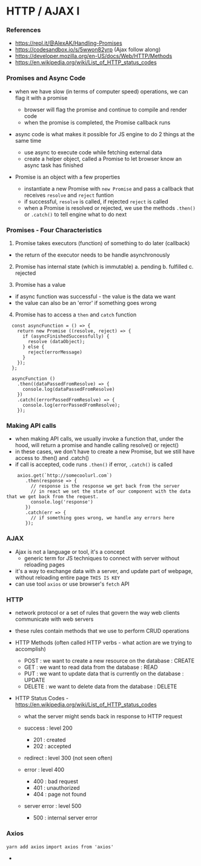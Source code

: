 # HTTP / AJAX I

### References

- https://repl.it/@AlexAK/Handling-Promises
- https://codesandbox.io/s/5wwon82yrp (Ajax follow along)
- https://developer.mozilla.org/en-US/docs/Web/HTTP/Methods
- https://en.wikipedia.org/wiki/List_of_HTTP_status_codes

### Promises and Async Code

- when we have slow (in terms of computer speed) operations, we can flag it with a promise
  - browser will flag the promise and continue to compile and render code
  - when the promise is completed, the Promise callback runs
- async code is what makes it possible for JS engine to do 2 things at the same time
  - use async to execute code while fetching external data
  - create a helper object, called a Promise to let browser know an async task has finished
- Promise is an object with a few properties

  - instantiate a new Promise with `new Promise` and pass a callback that receives `resolve` and `reject` funtion
  - if successful, `resolve` is called, if rejected `reject` is called
  - when a Promise is resolved or rejected, we use the methods `.then()` or `.catch()` to tell engine what to do next

### Promises - Four Characteristics

1. Promise takes executors (function) of something to do later (callback)

- the return of the executor needs to be handle asynchronously

2. Promise has internal state (which is immutable)
   a. pending
   b. fulfilled
   c. rejected

3. Promise has a value

- if async function was successful - the value is the data we want
- the value can also be an 'error' if something goes wrong

4. Promise has to access a `then` and `catch` function

```
  const asyncFunction = () => {
    return new Promise ((resolve, reject) => {
      if (asyncFinishedSuccessfully) {
        resolve (dataObject);
      } else {
        reject(errorMessage)
      }
    });
  };

  asyncFunction ()
    .then((dataPassedFromResolve) => {
      console.log(dataPassedFromResolve)
    })
    .catch((errorPassedFromResolve) => {
      console.log(errorPassedFromResolve);
    });
```

### Making API calls

- when making API calls, we usually invoke a function that, under the hood, will return a promise and handle calling resolve() or reject()
- in these cases, we don't have to create a new Promise, but we still have access to .then() and .catch()
- if call is accepted, code runs `.then()` if error, `.catch()` is called

```
    axios.get(`http://somecoolurl.com`)
       .then(response => {
         // response is the response we get back from the server
         // in react we set the state of our component with the data that we get back from the request.
         console.log('response')
       })
       .catch(err => {
         // if something goes wrong, we handle any errors here
       });
```

### AJAX

- Ajax is not a language or tool, it's a concept
  - generic term for JS techniques to connect with server without reloading pages
- it's a way to exchange data with a server, and update part of webpage, without reloading entire page `THIS IS KEY`
- can use tool `axios` or use browser's `fetch` API

### HTTP

- network protocol or a set of rules that govern the way web clients communicate with web servers
- these rules contain methods that we use to perform CRUD operations

- HTTP Methods (often called HTTP verbs - what action are we trying to accomplish)

  - POST : we want to create a new resource on the database : CREATE
  - GET : we want to read data from the database : READ
  - PUT : we want to update data that is currently on the database : UPDATE
  - DELETE : we want to delete data from the database : DELETE

- HTTP Status Codes - https://en.wikipedia.org/wiki/List_of_HTTP_status_codes

  - what the server might sends back in response to HTTP request

  - success : level 200
    - 201 : created
    - 202 : accepted
  - redirect : level 300 (not seen often)
  - error : level 400
    - 400 : bad request
    - 401 : unauthorized
    - 404 : page not found
  - server error : level 500
    - 500 : internal server error

### Axios

`yarn add axios`
`import axios from 'axios'`

-

